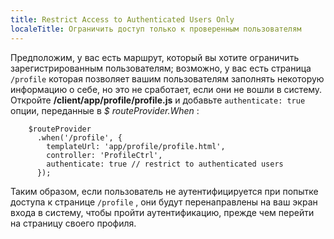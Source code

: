 ```yaml
---
title: Restrict Access to Authenticated Users Only
localeTitle: Ограничить доступ только к проверенным пользователям
---
```

Предположим, у вас есть маршрут, который вы хотите ограничить зарегистрированным пользователям; возможно, у вас есть страница `/profile` которая позволяет вашим пользователям заполнять некоторую информацию о себе, но это не сработает, если они не вошли в систему. Откройте **/client/app/profile/profile.js** и добавьте `authenticate: true` опции, переданные в _$ routeProvider.When_ :
```
    $routeProvider 
      .when('/profile', { 
        templateUrl: 'app/profile/profile.html', 
        controller: 'ProfileCtrl', 
        authenticate: true // restrict to authenticated users 
      }); 
```

Таким образом, если пользователь не аутентифицируется при попытке доступа к странице `/profile` , они будут перенаправлены на ваш экран входа в систему, чтобы пройти аутентификацию, прежде чем перейти на страницу своего профиля.
